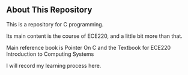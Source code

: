 ## About This Repository

This is a repository for C programming.

Its main content is the course of ECE220, and a little bit more than that. 

Main reference book is Pointer On C and the Textbook for ECE220 Introduction to Computing Systems

I will record my learning process here.